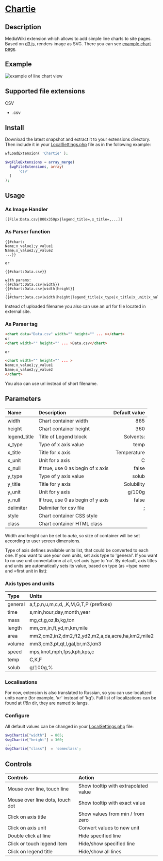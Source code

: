 # [Chartie](https://www.mediawiki.org/wiki/Extension:Chartie)
## Description
MediaWiki extension which allows to add simple line charts to site pages. Based on [d3.js](https://github.com/d3/d3), renders image as SVG.
There you can see [example chart page](https://en.crystalls.info/Solubility_graph_(comparison)).

## Example
![example of line chart view](https://upload.wikimedia.org/wikipedia/mediawiki/f/ff/Chartie_extension.png "Chart example")

## Supported file extensions
CSV
* .csv

## Install
Download the latest snapshot and extract it to your extensions directory. Then include it in your [LocalSettings.php](https://www.mediawiki.org/wiki/Manual:LocalSettings.php) file as in the following example:
```php
wfLoadExtension( 'Chartie' );

$wgFileExtensions = array_merge(
  $wgFileExtensions, array(
      'csv'
  )
);

```
## Usage
### As Image Handler
```wiki
[[File:Data.csv|800x350px|legend_title=,x_title=,...]]
```

### As Parser function
```wiki
{{#chart:
Name;x_value1;y_value1
Name;x_value2;y_value2
...}}

or

{{#chart:Data.csv}}

with params:
{{#chart:Data.csv|width}}
{{#chart:Data.csv|width|height}}
...
{{#chart:Data.csv|width|height|legend_title|x_type|x_title|x_unit|x_null|y_type|y_title|y_unit|y_null|delimiter|style|class}}
```
Instead of uploaded filename you also can use an url for file located in external site.

### As Parser tag
```html
<chart data="Data.csv" width="" height="" ... ></chart>
or
<chart width="" height="" ... >Data.csv</chart>

or

<chart width="" height="" ... >
Name;x_value1;y_value1
Name;x_value2;y_value2
</chart>
```
You also can use url instead of short filename.

## Parameters
|Name         |Description                        |Default value|
|:------------|:----------------------------------|------------:|
|width        |Chart container width              |865          |
|height       |Chart container height             |360          |
|legend_title |Title of Legend block              |Solvents:    |
|x_type       |Type of x axis value               |temp         |
|x_title      |Title for x axis                   |Temperature  |
|x_unit       |Unit for x axis                    |C            |
|x_null       |If true, use 0 as begin of x axis  |false        |
|y_type       |Type of y axis value               |solub        |
|y_title      |Title for y axis                   |Solubility   |
|y_unit       |Unit for y axis                    |g/100g       |
|y_null       |If true, use 0 as begin of y axis  |false        |
|delimiter    |Delimiter for csv file             |;            |
|style        |Chart container CSS style          |             |
|class        |Chart container HTML class         |             |

Width and height can be set to _auto_, so size of container will be set according to user screen dimensions.

Type of axis defines available units list, that could be converted to each one.
If you want to use your own units, set axis type to 'general'.
If you want to no use unit convertationn at all, set axis type to 'no'.
By default, axis titles and units are automatically sets its value, based on type (as =type name and =first unit in list):

### Axis types and units
|Type    |Units                                              |
|:-------|:--------------------------------------------------|
|general |a,f,p,n,u,m,c,d, ,K,M,G,T,P (prefixes)             |
|time    |s,min,hour,day,month,year                          |
|mass    |mg,ct,g,oz,lb,kg,ton                               |
|length  |mm,cm,in,ft,yd,m,km,mile                           |
|area    |mm2,cm2,in2,dm2,ft2,yd2,m2,a,da,acre,ha,km2,mile2  |
|volume  |mm3,cm3,pt,qt,l,gal,br,m3,km3                      |
|speed   |mps,knot,mph,fps,kph,kps,c                         |
|temp    |C,K,F                                              |
|solub   |g/100g,%                                           |

### Localisations
For now, extension is also translated to Russian, so you can use localized units name (for example, 'кг' instead of 'kg').
Full list of localizations can be found at _i18n_ dir, they are named to langs.

### Configure
All default values can be changed in your [LocalSettings.php](https://www.mediawiki.org/wiki/Manual:LocalSettings.php) file:
```php
$wgChartie["width"]  = 865;
$wgChartie["height"] = 360;
...
$wgChartie["class"]  = 'someclass';
```

## Controls
|Controls                        |Action                                 |
|:-------------------------------|:--------------------------------------|
|Mouse over line, touch line     |Show tooltip with extrapolated value   |
|Mouse over line dots, touch dot |Show tooltip with exact value          |
|Click on axis title             |Show values from min / from zero       |
|Click on axis unit              |Convert values to new unit             |
|Double click at line            |Hide specified line                    |
|Click or touch legend item      |Hide/show specified line               |
|Click on legend title           |Hide/show all lines                    |
